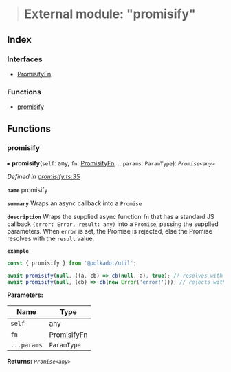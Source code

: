 > # External module: "promisify"

## Index

### Interfaces

* [PromisifyFn](../interfaces/_promisify_.promisifyfn.md)

### Functions

* [promisify](_promisify_.md#promisify)

## Functions

###  promisify

▸ **promisify**(`self`: any, `fn`: [PromisifyFn](../interfaces/_promisify_.promisifyfn.md), ...`params`: `ParamType`): *`Promise<any>`*

*Defined in [promisify.ts:35](https://github.com/polkadot-js/common/blob/f0aebfc/packages/util/src/promisify.ts#L35)*

**`name`** promisify

**`summary`** Wraps an async callback into a `Promise`

**`description`** 
Wraps the supplied async function `fn` that has a standard JS callback `(error: Error, result: any)` into a `Promise`, passing the supplied parameters. When `error` is set, the Promise is rejected, else the Promise resolves with the `result` value.

**`example`** 
<BR>

```javascript
const { promisify } from '@polkadot/util';

await promisify(null, ((a, cb) => cb(null, a), true); // resolves with `true`
await promisify(null, (cb) => cb(new Error('error!'))); // rejects with `error!`
```

**Parameters:**

Name | Type |
------ | ------ |
`self` | any |
`fn` | [PromisifyFn](../interfaces/_promisify_.promisifyfn.md) |
`...params` | `ParamType` |

**Returns:** *`Promise<any>`*